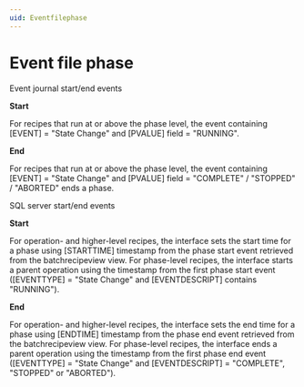```yaml
---
uid: Eventfilephase
---
```


# Event file phase

Event journal start/end events

**Start**

For recipes that run at or above the phase level, the event containing [EVENT] = "State Change" and [PVALUE] field = "RUNNING".

**End**

For recipes that run at or above the phase level, the event containing [EVENT] = "State Change" and [PVALUE] field = "COMPLETE" / "STOPPED" / "ABORTED" ends a phase.

SQL server start/end events

**Start**

For operation- and higher-level recipes, the interface sets the start time for a phase using [STARTTIME] timestamp from the phase start event retrieved from the batchrecipeview view. For phase-level recipes, the interface starts a parent operation using the timestamp from the first phase start event ([EVENTTYPE] = "State Change" and [EVENTDESCRIPT] contains "RUNNING").

**End**

For operation- and higher-level recipes, the interface sets the end time for a phase using [ENDTIME] timestamp from the phase end event retrieved from the batchrecipeview view. For phase-level recipes, the interface ends a parent operation using the timestamp from the first phase end event ([EVENTTYPE] = "State Change" and [EVENTDESCRIPT] = "COMPLETE", "STOPPED" or "ABORTED").
